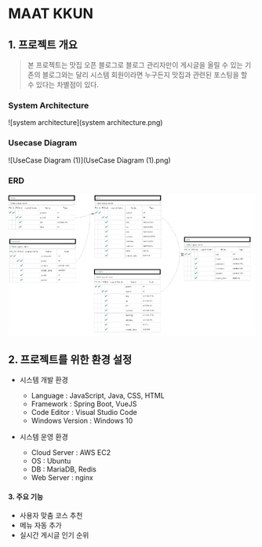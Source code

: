 # MAAT KKUN

## 1. 프로젝트 개요

> 본 프로젝트는 맛집 오픈 블로그로 블로그 관리자만이 게시글을 올릴 수 있는 기존의 블로그와는 달리 시스템 회원이라면 누구든지 맛집과 관련된 포스팅을 할 수 있다는 차별점이 있다.

### System Architecture

![system architecture](system architecture.png)



### Usecase Diagram

![UseCase Diagram (1)](UseCase Diagram (1).png)

### ERD

![ERD](ERD.PNG)



## 2. 프로젝트를 위한 환경 설정

* 시스템 개발 환경

  * Language : JavaScript, Java, CSS, HTML
  * Framework : Spring Boot, VueJS
  * Code Editor : Visual Studio Code
  * Windows Version : Windows 10
* 시스템 운영 환경
  * Cloud Server : AWS EC2
  * OS : Ubuntu
  * DB : MariaDB, Redis
  * Web Server : nginx

#### 3. 주요 기능

* 사용자 맞춤 코스 추천
* 메뉴 자동 추가
* 실시간 게시글 인기 순위